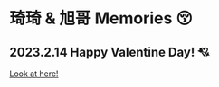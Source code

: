 # 琦琦 & 旭哥 Memories 😚

## 2023.2.14 Happy Valentine Day! 💘
[Look at here!](https://qixu1314.github.io/230214/)

